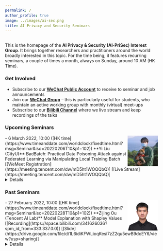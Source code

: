 ```yaml
---
permalink: /
author_profile: true
image: ../images/ai-sec.png
title: AI Privacy and Security Seminars
---
```


<br>This is the homepage of the **AI Privacy & Security (AI-PriSec) Interest Group**. It brings together researchers and practitioners around the world broadly interested in this topic. For the time being, it features recurring seminars, a couple of times a month, always on Sunday, around 10 AM (HK Time).  

### Get Involved
- Subscribe to our **[WeChat Public Account]()** to receive to seminar and job announcements
- Join our **[WeChat Group](https://drive.google.com/file/d/1SC-7k0xuDVc7r8B9nFeDPQVoxMQdPOGe/view?usp=sharing)** &ndash; this is particularly useful for students, who maintain an active working group with monthly (virtual) meet-ups
- Subscribe to our **[Bilibili Channel](https://space.bilibili.com/341626036?spm_id_from=333.337.0.0)** where we live stream and keep recordings of the talks




### Upcoming Seminars

<img src="../images/yiliu.jfif" style="float:right;width:100px;height:100px;margin-top:00px">
- 6 March 2022, 10:00 ([HK time](https://www.timeanddate.com/worldclock/fixedtime.html?msg=Seminar&iso=20220206T10&p1=102))  
**Yi Liu (CityU)**  
BadBatch: Practical Data Poisoning Attack against Federated Learning via Manipulating Local Training Batch    
[[WeMeet Registration](https://meeting.tencent.com/dw/mD5ht1WOQQbQ)] [[Live Stream](https://meeting.tencent.com/dw/mD5ht1WOQQbQ)]<details><br>**Abstract:** Federated learning (FL) as a privacy-friendly collaborative learning framework benefits machine learning powered systems and services. Despite its advantages, FL is known to be vulnerable to poisoning attacks, where the adversary controls a set of clients to poison either the local training dataset or the local model update to degrade the global model performance. Existing poisoning attacks have demonstrated vast damage to FL, but they either require strong adversarial assumption on model and dataset knowledge of a certain number of clients, or rely on optimization-based attack methods that are normally expensive in a decentralized environment. In this paper, we propose a new practical poisoning attack against FL, named BadBatch, which can be launched in realistic settings of FL and does not rely on optimization. Our key observation is that by simply manipulating the local training batch, an adversary is capable of influencing global model performance and convergence. We propose gradient-oriented and model update-oriented attack strategies that focus on increasing the stochastic error of stochastic gradient descent and forcing the model to forget learned generalization features by finding bad batches. We also theoretically analyze the error upper bound and time complexity of our attack. Finally, we perform extensive experiments on two public datasets for convex and non-convex models, and evaluate our attacks against the latest defense, i.e., Byzantine robust aggregation. Our evaluation results show that Badbatch can achieve high attack performance than existing methods in a practical FL setting, shedding light on data poisoning attacks against practical FL.<br><br>**Bio:** TBA<br></details>


<!-- <iframe width="560" height="315" src="https://www.youtube.com/embed/Dn_NkH-IEVA" title="YouTube video player" frameborder="0" allow="accelerometer; autoplay; clipboard-write; encrypted-media; gyroscope; picture-in-picture" allowfullscreen></iframe> -->



### Past Seminars

<img src="../images/Zijing.jpg" style="float:right;width:100px;height:100px;margin-top:00px">
- 27 February 2022, 10:00 ([HK time](https://www.timeanddate.com/worldclock/fixedtime.html?msg=Seminar&iso=20220228T10&p1=102))  
**Zijing Ou (Tencent AI Lab)**  
Model Explanation with Shapley Values  
[[Recording](https://space.bilibili.com/341626036?spm_id_from=333.337.0.0)] [[Slide](https://drive.google.com/file/d/1L6idiKFWLioqKesi7zZ2qu5ewB9doEY6/view?usp=sharing)]<details><br>**Abstract:** Deep neural networks (DNNs) become increasingly important in many applications while lacking explanations for their excellent performance. **Shapley Value** provides a theoretical and practical explainer for DNNs. In this talk, the presenter will introduce the most recent progress in model explanation with Shapley value, including its estimation, uncertainty, and potential research areas.<br><br>**Bio:** Zijing Ou recently graduated with a B.E. degree from Sun Yat-sen University and now works as an intern in Tencent AI Lab. His research interests include approximate inference, energy-based models, and interpretable AI. His research has been published at venues including IJCAI, ACL, EMNLP, etc. He also works as a reviewer for ICML, IJCAI, ACL, etc. Home: [https://j-zin.github.io/](https://j-zin.github.io/)<br>


### Organizers
- Prof. Yi Wu, HLJU, Harbin
- [Prof. Jiawen Kang](https://teacher.gdut.edu.cn/kangjiawen/zh_CN/index/204229/list/index.htm), GUDT, Guangzhou
- [Mr. Yi Liu](https://yiliucs.github.io/), CityU, Hong Kong
- [Mr. Zijing Ou](https://j-zin.github.io/), Tencent AI Lab, Shenzhen
- TBA


